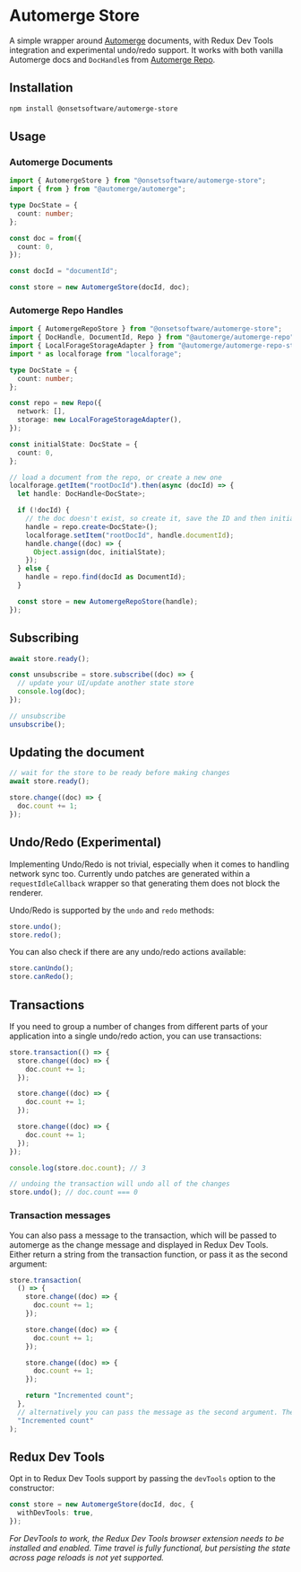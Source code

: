 # Automerge Store

A simple wrapper around [Automerge](https://automerge.org/) documents, with Redux Dev Tools integration and experimental undo/redo support. It works with both vanilla Automerge docs and `DocHandle`s from [Automerge Repo](https://github.com/automerge/automerge-repo).

## Installation

```bash
npm install @onsetsoftware/automerge-store
```

## Usage

### Automerge Documents

```typescript
import { AutomergeStore } from "@onsetsoftware/automerge-store";
import { from } from "@automerge/automerge";

type DocState = {
  count: number;
};

const doc = from({
  count: 0,
});

const docId = "documentId";

const store = new AutomergeStore(docId, doc);
```

### Automerge Repo Handles

```typescript
import { AutomergeRepoStore } from "@onsetsoftware/automerge-store";
import { DocHandle, DocumentId, Repo } from "@automerge/automerge-repo";
import { LocalForageStorageAdapter } from "@automerge/automerge-repo-storage-localforage";
import * as localforage from "localforage";

type DocState = {
  count: number;
};

const repo = new Repo({
  network: [],
  storage: new LocalForageStorageAdapter(),
});

const initialState: DocState = {
  count: 0,
};

// load a document from the repo, or create a new one
localforage.getItem("rootDocId").then(async (docId) => {
  let handle: DocHandle<DocState>;

  if (!docId) {
    // the doc doesn't exist, so create it, save the ID and then initialise it
    handle = repo.create<DocState>();
    localforage.setItem("rootDocId", handle.documentId);
    handle.change((doc) => {
      Object.assign(doc, initialState);
    });
  } else {
    handle = repo.find(docId as DocumentId);
  }

  const store = new AutomergeRepoStore(handle);
});
```

## Subscribing

```typescript
await store.ready();

const unsubscribe = store.subscribe((doc) => {
  // update your UI/update another state store
  console.log(doc);
});

// unsubscribe
unsubscribe();
```

## Updating the document

```typescript
// wait for the store to be ready before making changes
await store.ready();

store.change((doc) => {
  doc.count += 1;
});
```

## Undo/Redo (Experimental)

Implementing Undo/Redo is not trivial, especially when it comes to handling network sync too. Currently undo patches are generated within a `requestIdleCallback` wrapper so that generating them does not block the renderer.

Undo/Redo is supported by the `undo` and `redo` methods:

```typescript
store.undo();
store.redo();
```

You can also check if there are any undo/redo actions available:

```typescript
store.canUndo();
store.canRedo();
```

## Transactions

If you need to group a number of changes from different parts of your application into a single undo/redo action, you can use transactions:

```typescript
store.transaction(() => {
  store.change((doc) => {
    doc.count += 1;
  });

  store.change((doc) => {
    doc.count += 1;
  });

  store.change((doc) => {
    doc.count += 1;
  });
});

console.log(store.doc.count); // 3

// undoing the transaction will undo all of the changes
store.undo(); // doc.count === 0
```

### Transaction messages

You can also pass a message to the transaction, which will be passed to automerge as the change message and displayed in Redux Dev Tools. Either return a string from the transaction function, or pass it as the second argument:

```typescript
store.transaction(
  () => {
    store.change((doc) => {
      doc.count += 1;
    });

    store.change((doc) => {
      doc.count += 1;
    });

    store.change((doc) => {
      doc.count += 1;
    });

    return "Incremented count";
  },
  // alternatively you can pass the message as the second argument. The return value will be used if both are provided
  "Incremented count"
);
```

## Redux Dev Tools

Opt in to Redux Dev Tools support by passing the `devTools` option to the constructor:

```typescript
const store = new AutomergeStore(docId, doc, {
  withDevTools: true,
});
```

_For DevTools to work, the Redux Dev Tools browser extension needs to be installed and enabled. Time travel is fully functional, but persisting the state across page reloads is not yet supported._
